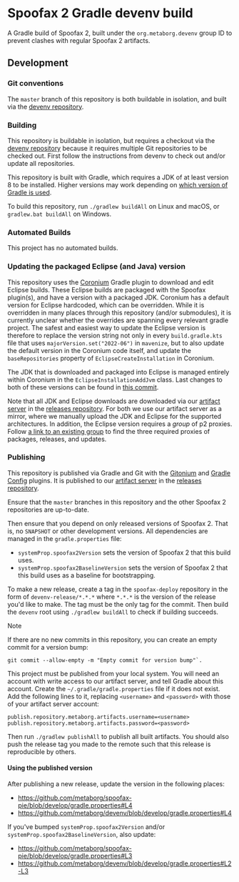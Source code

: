 # Spoofax 2 Gradle devenv build

A Gradle build of Spoofax 2, built under the `org.metaborg.devenv` group ID to prevent clashes with regular Spoofax 2 artifacts.

## Development

### Git conventions
The `master` branch of this repository is both buildable in isolation, and built via the [devenv repository](https://github.com/metaborg/devenv).

### Building

This repository is buildable in isolation, but requires a checkout via the [devenv repository](https://github.com/metaborg/devenv) because it requires multiple Git repositories to be checked out.
First follow the instructions from devenv to check out and/or update all repositories.

This repository is built with Gradle, which requires a JDK of at least version 8 to be installed. Higher versions may work depending on [which version of Gradle is used](https://docs.gradle.org/current/userguide/compatibility.html).

To build this repository, run `./gradlew buildAll` on Linux and macOS, or `gradlew.bat buildAll` on Windows.

### Automated Builds

This project has no automated builds.

### Updating the packaged Eclipse (and Java) version

This repository uses the [Coronium](https://github.com/metaborg/coronium) Gradle plugin to download and edit Eclipse builds. These Eclipse builds are packaged with the Spoofax plugin(s), and have a version with a packaged JDK. Coronium has a default version for Eclipse hardcoded, which can be overridden. While it is overridden in many places through this repository (and/or submodules), it is currently unclear whether the overrides are spanning every relevant gradle project. The safest and easiest way to update the Eclipse version is therefore to replace the version string not only in every `build.gradle.kts` file that uses `majorVersion.set("2022-06")` in `mavenize`, but to also update the default version in the Coronium code itself, and update the `baseRepositories` property of `EclipseCreateInstallation` in Coronium.

The JDK that is downloaded and packaged into Eclipse is managed entirely within Coronium in the `EclipseInstallationAddJvm` class. Last changes to both of these versions can be found in [this commit](https://github.com/metaborg/coronium/commit/1c3a4e4957e3597d1d5ed48f04c7de4727f48666).

Note that all JDK and Eclipse downloads are downloaded via our [artifact server](https://artifacts.metaborg.org) in the [releases repository](https://artifacts.metaborg.org/content/repositories/releases/). For both we use our artifact server as a mirror, where we manually upload the JDK and Eclipse for the supported architectures. In addition, the Eclipse version requires a _group_ of p2 proxies. Follow [a link to an existing group](https://artifacts.metaborg.org/#view-repositories;eclipse-2022-06~configuration) to find the three required proxies of packages, releases, and updates.

### Publishing
This repository is published via Gradle and Git with the [Gitonium](https://github.com/metaborg/gitonium) and [Gradle Config](https://github.com/metaborg/gradle.config) plugins.
It is published to our [artifact server](https://artifacts.metaborg.org) in the [releases repository](https://artifacts.metaborg.org/content/repositories/releases/).

Ensure that the `master` branches in this repository and the other Spoofax 2 repositories are up-to-date.

Then ensure that you depend on only released versions of Spoofax 2. That is, no `SNAPSHOT` or other development versions.
All dependencies are managed in the `gradle.properties` file:
- `systemProp.spoofax2Version` sets the version of Spoofax 2 that this build uses.
- `systemProp.spoofax2BaselineVersion` sets the version of Spoofax 2 that this build uses as a baseline for bootstrapping.

To make a new release, create a tag in the `spoofax-deploy` repository in the form of `devenv-release/*.*.*` where `*.*.*` is the version of the release you'd like to make. The tag must be the only tag for the commit. Then build the `devenv` root using `./gradlew buildAll` to check if building succeeds.

> [!NOTE]
> If there are no new commits in this repository, you can create an empty commit for a version bump:
>
> ```shell
> git commit --allow-empty -m "Empty commit for version bump"`.
> ```
>

This project must be published from your local system.
You will need an account with write access to our artifact server, and tell Gradle about this account.
Create the `~/.gradle/gradle.properties` file if it does not exist.
Add the following lines to it, replacing `<username>` and `<password>` with those of your artifact server account:
```
publish.repository.metaborg.artifacts.username=<username>
publish.repository.metaborg.artifacts.password=<password>
```
Then run `./gradlew publishAll` to publish all built artifacts.
You should also push the release tag you made to the remote such that this release is reproducible by others.


#### Using the published version
After publishing a new release, update the version in the following places:
- https://github.com/metaborg/spoofax-pie/blob/develop/gradle.properties#L4
- https://github.com/metaborg/devenv/blob/develop/gradle.properties#L4

If you've bumped `systemProp.spoofax2Version` and/or `systemProp.spoofax2BaselineVersion`, also update:
- https://github.com/metaborg/spoofax-pie/blob/develop/gradle.properties#L3
- https://github.com/metaborg/devenv/blob/develop/gradle.properties#L2-L3

